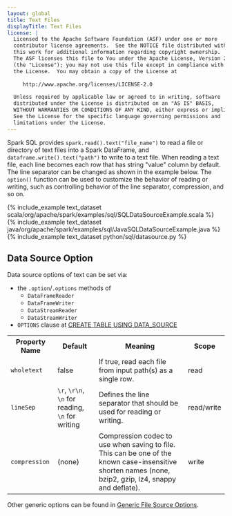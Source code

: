 ```yaml
---
layout: global
title: Text Files
displayTitle: Text Files
license: |
  Licensed to the Apache Software Foundation (ASF) under one or more
  contributor license agreements.  See the NOTICE file distributed with
  this work for additional information regarding copyright ownership.
  The ASF licenses this file to You under the Apache License, Version 2.0
  (the "License"); you may not use this file except in compliance with
  the License.  You may obtain a copy of the License at
 
     http://www.apache.org/licenses/LICENSE-2.0
 
  Unless required by applicable law or agreed to in writing, software
  distributed under the License is distributed on an "AS IS" BASIS,
  WITHOUT WARRANTIES OR CONDITIONS OF ANY KIND, either express or implied.
  See the License for the specific language governing permissions and
  limitations under the License.
---
```


Spark SQL provides `spark.read().text("file_name")` to read a file or directory of text files into a Spark DataFrame, and `dataframe.write().text("path")` to write to a text file. When reading a text file, each line becomes each row that has string "value" column by default. The line separator can be changed as shown in the example below. The `option()` function can be used to customize the behavior of reading or writing, such as controlling behavior of the line separator, compression, and so on.

<div class="codetabs">

<div data-lang="scala"  markdown="1">
{% include_example text_dataset scala/org/apache/spark/examples/sql/SQLDataSourceExample.scala %}
</div>

<div data-lang="java"  markdown="1">
{% include_example text_dataset java/org/apache/spark/examples/sql/JavaSQLDataSourceExample.java %}
</div>

<div data-lang="python"  markdown="1">
{% include_example text_dataset python/sql/datasource.py %}
</div>

</div>

## Data Source Option

Data source options of text can be set via:
* the `.option`/`.options` methods of
  *  `DataFrameReader`
  *  `DataFrameWriter`
  *  `DataStreamReader`
  *  `DataStreamWriter`
*  `OPTIONS` clause at [CREATE TABLE USING DATA_SOURCE](sql-ref-syntax-ddl-create-table-datasource.html)

<table class="table">
  <tr><th><b>Property Name</b></th><th><b>Default</b></th><th><b>Meaning</b></th><th><b>Scope</b></th></tr>
  <tr>
    <td><code>wholetext</code></td>
    <td>false</td>
    <td>If true, read each file from input path(s) as a single row.</td>
    <td>read</td>
  </tr>
  <tr>
    <td><code>lineSep</code></td>
    <td><code>\r</code>, <code>\r\n</code>, <code>\n</code> for reading, <code>\n</code> for writing</td>
    <td>Defines the line separator that should be used for reading or writing.</td>
    <td>read/write</td>
  </tr>
  <tr>
    <td><code>compression</code></td>
    <td>(none)</td>
    <td>Compression codec to use when saving to file. This can be one of the known case-insensitive shorten names (none, bzip2, gzip, lz4, snappy and deflate).</td>
    <td>write</td>
  </tr>
</table>
Other generic options can be found in <a href="https://spark.apache.org/docs/latest/sql-data-sources-generic-options.html"> Generic File Source Options</a>.

